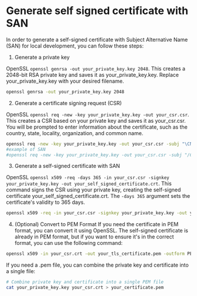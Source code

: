 # Generate self signed certificate with SAN

In order to generate a self-signed certificate with Subject Alternative Name (SAN) for local development, you can follow these steps:

1. Generate a private key

OpenSSL `openssl genrsa -out your_private_key.key 2048`. This creates a 2048-bit RSA private key and saves it as your_private_key.key. Replace your_private_key.key with your desired filename.
```bash
openssl genrsa -out your_private_key.key 2048
```

2. Generate a certificate signing request (CSR)

OpenSSL `openssl req -new -key your_private_key.key -out your_csr.csr`. This creates a CSR based on your private key and saves it as your_csr.csr. You will be prompted to enter information about the certificate, such as the country, state, locality, organization, and common name. 
```bash
openssl req -new -key your_private_key.key -out your_csr.csr -subj "\CN=genocs.com"
#example of SAN
#openssl req -new -key your_private_key.key -out your_csr.csr -subj "/CN=genocs.com" -addext "subjectAltName=DNS:localhost,DNS:genocs.com"
```

3. Generate a self-signed certificate with SAN

OpenSSL `openssl x509 -req -days 365 -in your_csr.csr -signkey your_private_key.key -out your_self_signed_certificate.crt`. This command signs the CSR using your private key, creating the self-signed certificate your_self_signed_certificate.crt. The `-days 365` argument sets the certificate's validity to 365 days. 

```bash
openssl x509 -req -in your_csr.csr -signkey your_private_key.key -out your_self_signed_certificate.crt -days 365 -extfile <(printf "subjectAltName=DNS:localhost,DNS:example.com") -sha256
```

4. (Optional) Convert to PEM Format
If you need the certificate in PEM format, you can convert it using OpenSSL. The self-signed certificate is already in PEM format, but if you want to ensure it's in the correct format, you can use the following command:
```bash
openssl x509 -in your_csr.crt -out your_tls_certificate.pem -outform PEM
```
If you need a .pem file, you can combine the private key and certificate into a single file:
```bash
# Combine private key and certificate into a single PEM file
cat your_private_key.key your_csr.crt > your_certificate.pem
```
